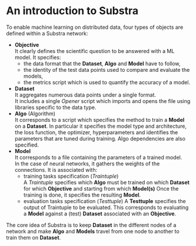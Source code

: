# An introduction to Substra

To enable machine learning on distributed data, four types of objects are defined within a Substra network: 
  - **Objective**   
    It clearly defines the scientific question to be answered with a ML model.
    It specifies:
      - the data format that the **Dataset**, **Algo** and **Model** have to follow, 
      - the identity of the test data points used to compare and evaluate the models, 
      - the metrics script which is used to quantify the accuracy of a model.
  - **Dataset**  
      It aggregates numerous data points under a single format.                                        
    It includes a single *Opener* script which imports and opens the file using libraries specific to the data type.
  - **Algo** (Algorithm)  
	It corresponds to a script which specifies the method to train a **Model** on a **Dataset**. 
	In particular it specifies the model type and architecture, the loss function, the optimizer, hyperparameters and identifies the parameters that are tuned during training.
	Algo dependencies are also specified.
  - **Model**  
    It corresponds to a file containing the parameters of a trained model.                  
    In the case of neural networks, it gathers the weights of the connections. 
    It is associated with:
      - training tasks specification (*Traintuple*)  
	  A *Traintuple* specifies which **Algo** must be trained on which **Dataset** for which **Objective** and starting from which **Model(s)**
	  Once the training is done, it specifies the resulting **Model**.
      - evaluation tasks specification (*Testtuple*) 
	  A **Testtuple** specifies the output of Traintuple to be evaluated. This corresponds to evaluating a **Model** against a (test) **Dataset** associated with an **Objective**. 

The core idea of Substra is to keep **Dataset** in the different nodes of a network and make **Algo** and **Models** travel from one node to another to train them on **Dataset**.
